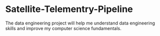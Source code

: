 # Satellite-Telementry-Pipeline
The data engineering project will help me understand data engineering skills and improve my computer science fundamentals. 
